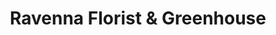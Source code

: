 ---
title: "Ravenna Florist & Greenhouse"
url: /ravenna/ravenna-florist-and-greenhouse/
shop: florist
---